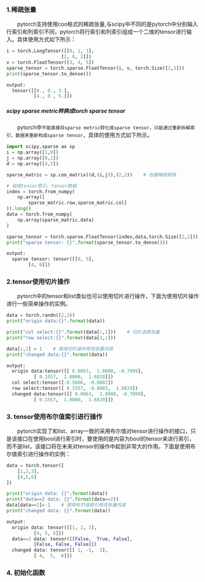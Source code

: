 ### 1.稀疏张量
&emsp;&emsp;pytorch支持使用coo格式的稀疏张量,与scipy中不同的是pytorch中分别输入行索引和列索引不同，pytorch将行索引和列索引组成一个二维的tensor进行输入。具体使用方式如下所示：

```python
i = torch.LongTensor([[0, 1, 1],
                    [2, 0, 2]])
v = torch.FloatTensor([3, 4, 5])
sparse_tensor = torch.sparse.FloatTensor(i, v, torch.Size([2,3]))
print(sparse_tensor.to_dense())

output:
  tensor([[0., 0., 3.],
          [4., 0., 5.]])
```
##### scipy sparse metric转换成torch sparse tensor
&emsp;&emsp;pytorch中`不能直接将sparse metric转化成sparse tensor，只能通过重新拆解索引、数据来重新构成sparse tensor`，具体的使用方式如下所示。
```python
import scipy.sparse as sp
i = np.array([1,0])
j = np.array([0,1])
d = np.array([4,5])

sparse_matric = sp.coo_matrix((d,(i,j)),(2,2))    # 创建稀疏矩阵

# 组成tensor索引，tensor数据
index = torch.from_numpy(
    np.array([
        sparse_matric.row,sparse_matric.col]
)).long()
data = torch.from_numpy(
    np.array(sparse_matric.data)
)

sparse_tensor = torch.sparse.FloatTensor(index,data,torch.Size([2,2]))  # 利用前面的索引和数据重新构成稀疏tensor
print("sparse tensor: {}".format(sparse_tensor.to_dense()))

output:
  sparse tensor: tensor([[0, 5],
        [4, 0]])
```





### 2.tensor使用切片操作
&emsp;&emsp;pytorch中的tensor和list类似也可以使用切片进行操作，下面为使用切片操作进行一些简单操作的实例。
```python
data = torch.randn((2,3))
print("origin data:{}".format(data))

print("col select:{}".format(data[:,1]))    # 切片选择张量
print("row select:{}".format(data[1,:]))

data[:,1] = 1    # 使用切片操作修改张量内容
print("changed data:{}".format(data))

output:
  origin data:tensor([[ 0.0063,  1.0000, -0.7999],
          [ 0.1557,  1.0000,  1.6829]])
  col select:tensor([-0.5666, -0.8882])
  row select:tensor([ 0.1557, -0.8882,  1.6829])
  changed data:tensor([[ 0.0063,  1.0000, -0.7999],
          [ 0.1557,  1.0000,  1.6829]])
```

### 3. tensor使用布尔值索引进行操作
&emsp;&emsp;pytorch实现了和list、array一致的采用布尔值对tensor进行操作的接口，只是该接口在使用bool进行索引时，要使用的是内容为bool的tensor来进行索引，而不是list，该接口将在未来对tensor的操作中起到非常大的作用。下面是使用布尔值索引进行操作的实例：
```python
data = torch.tensor([
    [1,2,3],
    [4,5,6]
])

print("origin data: {}".format(data))
print("data==2 data: {}".format(data==2))
data[data==2]=-1    # 使用布尔值索引修改张量内容
print("changed data: {}".format(data))

output:
  origin data: tensor([[1, 2, 3],
          [4, 5, 6]])
  data==2 data: tensor([[False,  True, False],
          [False, False, False]])
  changed data: tensor([[ 1, -1,  3],
          [ 4,  5,  6]])
```

### 4. 初始化函数


